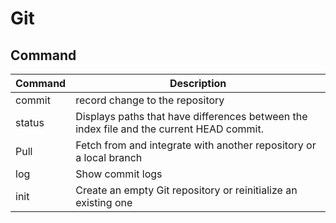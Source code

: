 # Git

## Command

| Command | Description                     |
| :------ | ------------------------------- |
| commit  | record change to the repository |
| status | Displays paths that have differences between the index file and the current HEAD commit. | 
| Pull    | Fetch from and integrate with another repository or a local branch |
| log     | Show commit logs |
|init     |Create an empty Git repository or reinitialize an existing one|


